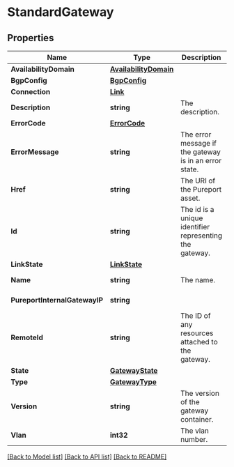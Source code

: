 # StandardGateway

## Properties

Name | Type | Description | Notes
------------ | ------------- | ------------- | -------------
**AvailabilityDomain** | [**AvailabilityDomain**](AvailabilityDomain.md) |  | [optional] 
**BgpConfig** | [**BgpConfig**](BGPConfig.md) |  | [optional] 
**Connection** | [**Link**](Link.md) |  | [optional] 
**Description** | **string** | The description. | [optional] [readonly] 
**ErrorCode** | [**ErrorCode**](ErrorCode.md) |  | [optional] 
**ErrorMessage** | **string** | The error message if the gateway is in an error state. | [optional] [readonly] 
**Href** | **string** | The URI of the Pureport asset. | [optional] [readonly] 
**Id** | **string** | The id is a unique identifier representing the gateway. | [optional] [readonly] 
**LinkState** | [**LinkState**](LinkState.md) |  | [optional] 
**Name** | **string** | The name. | [optional] [readonly] 
**PureportInternalGatewayIP** | **string** |  | [optional] [readonly] 
**RemoteId** | **string** | The ID of any resources attached to the gateway. | [optional] [readonly] 
**State** | [**GatewayState**](GatewayState.md) |  | [optional] 
**Type** | [**GatewayType**](GatewayType.md) |  | [optional] 
**Version** | **string** | The version of the gateway container. | [optional] [readonly] 
**Vlan** | **int32** | The vlan number. | [optional] [readonly] 

[[Back to Model list]](../README.md#documentation-for-models) [[Back to API list]](../README.md#documentation-for-api-endpoints) [[Back to README]](../README.md)


